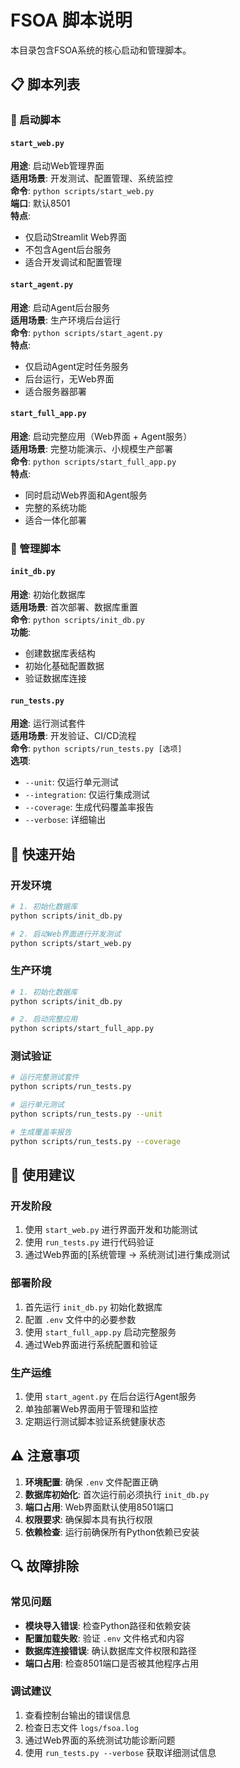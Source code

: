 # FSOA 脚本说明

本目录包含FSOA系统的核心启动和管理脚本。

## 📋 脚本列表

### 🚀 启动脚本

#### `start_web.py`
**用途**: 启动Web管理界面  
**适用场景**: 开发测试、配置管理、系统监控  
**命令**: `python scripts/start_web.py`  
**端口**: 默认8501  
**特点**: 
- 仅启动Streamlit Web界面
- 不包含Agent后台服务
- 适合开发调试和配置管理

#### `start_agent.py`
**用途**: 启动Agent后台服务  
**适用场景**: 生产环境后台运行  
**命令**: `python scripts/start_agent.py`  
**特点**:
- 仅启动Agent定时任务服务
- 后台运行，无Web界面
- 适合服务器部署

#### `start_full_app.py`
**用途**: 启动完整应用（Web界面 + Agent服务）  
**适用场景**: 完整功能演示、小规模生产部署  
**命令**: `python scripts/start_full_app.py`  
**特点**:
- 同时启动Web界面和Agent服务
- 完整的系统功能
- 适合一体化部署

### 🔧 管理脚本

#### `init_db.py`
**用途**: 初始化数据库  
**适用场景**: 首次部署、数据库重置  
**命令**: `python scripts/init_db.py`  
**功能**:
- 创建数据库表结构
- 初始化基础配置数据
- 验证数据库连接

#### `run_tests.py`
**用途**: 运行测试套件  
**适用场景**: 开发验证、CI/CD流程  
**命令**: `python scripts/run_tests.py [选项]`  
**选项**:
- `--unit`: 仅运行单元测试
- `--integration`: 仅运行集成测试
- `--coverage`: 生成代码覆盖率报告
- `--verbose`: 详细输出

## 🚀 快速开始

### 开发环境
```bash
# 1. 初始化数据库
python scripts/init_db.py

# 2. 启动Web界面进行开发测试
python scripts/start_web.py
```

### 生产环境
```bash
# 1. 初始化数据库
python scripts/init_db.py

# 2. 启动完整应用
python scripts/start_full_app.py
```

### 测试验证
```bash
# 运行完整测试套件
python scripts/run_tests.py

# 运行单元测试
python scripts/run_tests.py --unit

# 生成覆盖率报告
python scripts/run_tests.py --coverage
```

## 📝 使用建议

### 开发阶段
1. 使用 `start_web.py` 进行界面开发和功能测试
2. 使用 `run_tests.py` 进行代码验证
3. 通过Web界面的[系统管理 → 系统测试]进行集成测试

### 部署阶段
1. 首先运行 `init_db.py` 初始化数据库
2. 配置 `.env` 文件中的必要参数
3. 使用 `start_full_app.py` 启动完整服务
4. 通过Web界面进行系统配置和验证

### 生产运维
1. 使用 `start_agent.py` 在后台运行Agent服务
2. 单独部署Web界面用于管理和监控
3. 定期运行测试脚本验证系统健康状态

## ⚠️ 注意事项

1. **环境配置**: 确保 `.env` 文件配置正确
2. **数据库初始化**: 首次运行前必须执行 `init_db.py`
3. **端口占用**: Web界面默认使用8501端口
4. **权限要求**: 确保脚本具有执行权限
5. **依赖检查**: 运行前确保所有Python依赖已安装

## 🔍 故障排除

### 常见问题
- **模块导入错误**: 检查Python路径和依赖安装
- **配置加载失败**: 验证 `.env` 文件格式和内容
- **数据库连接错误**: 确认数据库文件权限和路径
- **端口占用**: 检查8501端口是否被其他程序占用

### 调试建议
1. 查看控制台输出的错误信息
2. 检查日志文件 `logs/fsoa.log`
3. 通过Web界面的系统测试功能诊断问题
4. 使用 `run_tests.py --verbose` 获取详细测试信息
